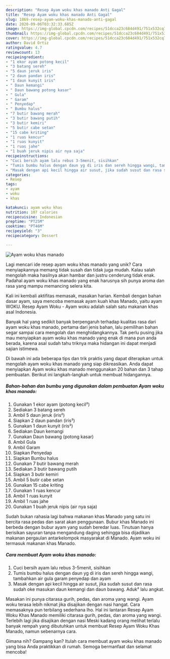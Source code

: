 ```yaml
---
description: "Resep Ayam woku khas manado Anti Gagal"
title: "Resep Ayam woku khas manado Anti Gagal"
slug: 1869-resep-ayam-woku-khas-manado-anti-gagal
date: 2020-09-06T03:32:33.685Z
image: https://img-global.cpcdn.com/recipes/51dcca23c684d491/751x532cq70/ayam-woku-khas-manado-foto-resep-utama.jpg
thumbnail: https://img-global.cpcdn.com/recipes/51dcca23c684d491/751x532cq70/ayam-woku-khas-manado-foto-resep-utama.jpg
cover: https://img-global.cpcdn.com/recipes/51dcca23c684d491/751x532cq70/ayam-woku-khas-manado-foto-resep-utama.jpg
author: David Ortiz
ratingvalue: 4.7
reviewcount: 13
recipeingredient:
- "1 ekor ayam potong kecil"
- "3 batang sereh"
- "5 daun jeruk iris"
- "2 daun pandan iris"
- "1 daun kunyit iris"
- " Daun kemangi"
- " Daun bawang potong kasar"
- " Gula"
- " Garam"
- " Penyedap"
- " Bumbu halus"
- "7 butir bawang merah"
- "3 butir bawang putih"
- "3 butir kemiri"
- "5 butir cabe setan"
- "15 cabe kriting"
- "1 ruas kencur"
- "1 ruas kunyit"
- "1 ruas jahe"
- "1 buah jeruk nipis air nya saja"
recipeinstructions:
- "Cuci bersih ayam lalu rebus 3-5menit, sisihkan"
- "Tumis bumbu halus dengan daun yg di iris dan sereh hingga wangi, tambahkan air gula garam penyedap dan ayam"
- "Masak dengan api kecil hingga air susut, jika sudah susut dan rasa sudah oke masukan daun kemangi dan daun bawang. Aduk² lalu angkat."
categories:
- Resep
tags:
- ayam
- woku
- khas

katakunci: ayam woku khas 
nutrition: 107 calories
recipecuisine: Indonesian
preptime: "PT25M"
cooktime: "PT46M"
recipeyield: "3"
recipecategory: Dessert

---
```



![Ayam woku khas manado](https://img-global.cpcdn.com/recipes/51dcca23c684d491/751x532cq70/ayam-woku-khas-manado-foto-resep-utama.jpg)

Lagi mencari ide resep ayam woku khas manado yang unik? Cara menyiapkannya memang tidak susah dan tidak juga mudah. Kalau salah mengolah maka hasilnya akan hambar dan justru cenderung tidak enak. Padahal ayam woku khas manado yang enak harusnya sih punya aroma dan rasa yang mampu memancing selera kita.

Kali ini kembali aktifitas memasak, masakan harian. Kembali dengan bahan dasar ayam, saya mencoba memasak ayam kuah khas Manado, yaitu ayam WOKU. Resep Ayam Woku - Ayam woku adalah salah satu makanan khas asal Indonesia.

Banyak hal yang sedikit banyak berpengaruh terhadap kualitas rasa dari ayam woku khas manado, pertama dari jenis bahan, lalu pemilihan bahan segar sampai cara mengolah dan menghidangkannya. Tak perlu pusing jika mau menyiapkan ayam woku khas manado yang enak di mana pun anda berada, karena asal sudah tahu triknya maka hidangan ini dapat menjadi sajian istimewa.


Di bawah ini ada beberapa tips dan trik praktis yang dapat diterapkan untuk mengolah ayam woku khas manado yang siap dikreasikan. Anda dapat menyiapkan Ayam woku khas manado menggunakan 20 bahan dan 3 tahap pembuatan. Berikut ini langkah-langkah untuk membuat hidangannya.

<!--inarticleads1-->

##### Bahan-bahan dan bumbu yang digunakan dalam pembuatan Ayam woku khas manado:

1. Gunakan 1 ekor ayam (potong kecil²)
1. Sediakan 3 batang sereh
1. Ambil 5 daun jeruk (iris²)
1. Siapkan 2 daun pandan (iris²)
1. Gunakan 1 daun kunyit (iris²)
1. Sediakan  Daun kemangi
1. Gunakan  Daun bawang (potong kasar)
1. Ambil  Gula
1. Ambil  Garam
1. Siapkan  Penyedap
1. Siapkan  Bumbu halus
1. Gunakan 7 butir bawang merah
1. Sediakan 3 butir bawang putih
1. Siapkan 3 butir kemiri
1. Ambil 5 butir cabe setan
1. Gunakan 15 cabe kriting
1. Gunakan 1 ruas kencur
1. Ambil 1 ruas kunyit
1. Ambil 1 ruas jahe
1. Gunakan 1 buah jeruk nipis (air nya saja)


Sudah bukan rahasia lagi bahwa makanan khas Manado yang satu ini bercita rasa pedas dan sarat akan penggunaan. Bubur khas Manado ini berbeda dengan bubur ayam yang sudah beredar luas. Tinutuan hanya berisikan sayuran tanpa mengandung daging sehingga bisa dijadikan makanan pergaulan antarkelompok masyarakat di Manado. Ayam woku ini termasuk makanan khas Manado. 

<!--inarticleads2-->

##### Cara membuat Ayam woku khas manado:

1. Cuci bersih ayam lalu rebus 3-5menit, sisihkan
1. Tumis bumbu halus dengan daun yg di iris dan sereh hingga wangi, tambahkan air gula garam penyedap dan ayam
1. Masak dengan api kecil hingga air susut, jika sudah susut dan rasa sudah oke masukan daun kemangi dan daun bawang. Aduk² lalu angkat.


Masakan ini punya citarasa gurih, pedas, dan aroma yang wangi. Ayam woku terasa lebih nikmat jika disajikan dengan nasi hangat. Cara memasaknya pun terbilang sederhana lho. Hal ini lantaran Resep Ayam Woku Khas Manado memiliki citarasa gurih, pedas, dan aroma yang wangi. Terlebih lagi jika disajikan dengan nasi Meski kadang orang melihat terlalu banyak rempah yang dibutuhkan untuk membuat Resep Ayam Woku Khas Manado, namun sebenarnya cara. 

Gimana nih? Gampang kan? Itulah cara membuat ayam woku khas manado yang bisa Anda praktikkan di rumah. Semoga bermanfaat dan selamat mencoba!

